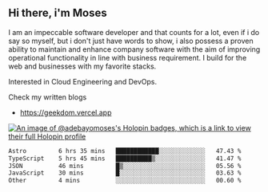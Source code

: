 ## Hi there, i'm Moses

I am an impeccable software developer and that counts for a lot, even if i do say so myself, but i don't just have words to show, i also possess a proven ability to maintain and enhance company software with the aim of improving operational functionality in line with business requirement. I build for the web and businesses with my favorite stacks.

Interested in Cloud Engineering and DevOps.

Check my written blogs
- https://geekdom.vercel.app

[![An image of @adebayomoses's Holopin badges, which is a link to view their full Holopin profile](https://holopin.me/adebayomoses)](https://holopin.io/@adebayomoses)

<!--START_SECTION:waka-->

```txt
Astro         6 hrs 35 mins   ████████████░░░░░░░░░░░░░   47.43 %
TypeScript    5 hrs 45 mins   ██████████▒░░░░░░░░░░░░░░   41.47 %
JSON          46 mins         █▒░░░░░░░░░░░░░░░░░░░░░░░   05.56 %
JavaScript    30 mins         █░░░░░░░░░░░░░░░░░░░░░░░░   03.63 %
Other         4 mins          ░░░░░░░░░░░░░░░░░░░░░░░░░   00.60 %
```

<!--END_SECTION:waka-->
